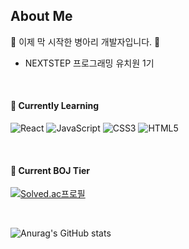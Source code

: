## About Me
🐥 이제 막 시작한 병아리 개발자입니다. 🐥
- NEXTSTEP 프로그래밍 유치원 1기

<br/>


#### 🌱 Currently Learning
![React](https://img.shields.io/badge/React-61DAFB.svg?&style=for-the-badge&logo=React&logoColor=black)
![JavaScript](https://img.shields.io/badge/JavaScript-F7DF1E.svg?&style=for-the-badge&logo=JavaScript&logoColor=black)
![CSS3](https://img.shields.io/badge/CSS3-1572B6.svg?&style=for-the-badge&logo=CSS3&logoColor=white)
![HTML5](https://img.shields.io/badge/HTML5-E34F26.svg?&style=for-the-badge&logo=HTML5&logoColor=white)

<br/>

<!--
**oxlzlo/oxlzlo** is a ✨ _special_ ✨ repository because its `README.md` (this file) appears on your GitHub profile.

Here are some ideas to get you started:

- 🔭 I’m currently working on ...
- 🌱 I’m currently learning ...
- 👯 I’m looking to collaborate on ...
- 🤔 I’m looking for help with ...
- 💬 Ask me about ...
- 📫 How to reach me: ...
- 😄 Pronouns: ...
- ⚡ Fun fact: ...

![Top Langs](https://github-readme-stats.vercel.app/api/top-langs/?username=oxlzlo&layout=compact)
-->



#### 🌱 Current BOJ Tier
[![Solved.ac프로필](http://mazassumnida.wtf/api/v2/generate_badge?boj=yeojin58)](https://solved.ac/yeojin58)

<br>

![Anurag's GitHub stats](https://github-readme-stats.vercel.app/api?username=oxlzlo&show_icons=true&theme=buefy)
